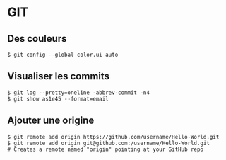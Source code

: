 GIT
===

Des couleurs
------------

    $ git config --global color.ui auto

Visualiser les commits
----------------------

```
$ git log --pretty=oneline -abbrev-commit -n4
$ git show as1e45 --format=email
```

Ajouter une origine
-------------------

```
$ git remote add origin https://github.com/username/Hello-World.git
$ git remote add origin git@github.com:/username/Hello-World.git
# Creates a remote named "origin" pointing at your GitHub repo
```
